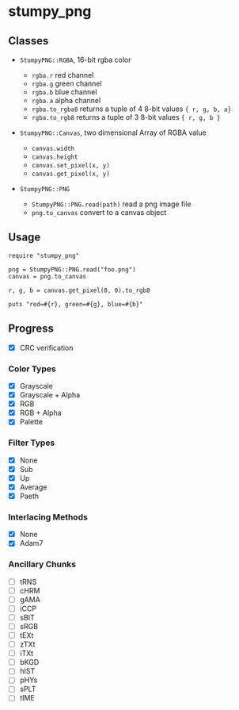 # stumpy_png

## Classes

* `StumpyPNG::RGBA`, 16-bit rgba color
  * `rgba.r` red channel
  * `rgba.g` green channel
  * `rgba.b` blue channel
  * `rgba.a` alpha channel
  * `rgba.to_rgba8` returns a tuple of 4 8-bit values `{ r, g, b, a}`
  * `rgba.to_rgb8` returns a tuple of 3 8-bit values  `{ r, g, b }`

* `StumpyPNG::Canvas`, two dimensional Array of RGBA value
  * `canvas.width`
  * `canvas.height`
  * `canvas.set_pixel(x, y)`
  * `canvas.get_pixel(x, y)`

* `StumpyPNG::PNG`
  * `StumpyPNG::PNG.read(path)` read a png image file
  * `png.to_canvas` convert to a canvas object

## Usage

``` crystal
require "stumpy_png"

png = StumpyPNG::PNG.read("foo.png")
canvas = png.to_canvas

r, g, b = canvas.get_pixel(0, 0).to_rgb8

puts "red=#{r}, green=#{g}, blue=#{b}"
```

## Progress

- [x] CRC verification

### Color Types

- [x] Grayscale
- [x] Grayscale + Alpha
- [x] RGB
- [x] RGB + Alpha
- [x] Palette

### Filter Types

- [x] None
- [x] Sub
- [x] Up
- [x] Average
- [x] Paeth

### Interlacing Methods

- [x] None
- [x] Adam7

### Ancillary Chunks

- [ ] tRNS
- [ ] cHRM
- [ ] gAMA
- [ ] iCCP
- [ ] sBIT
- [ ] sRGB
- [ ] tEXt
- [ ] zTXt
- [ ] iTXt
- [ ] bKGD
- [ ] hIST
- [ ] pHYs
- [ ] sPLT
- [ ] tIME
